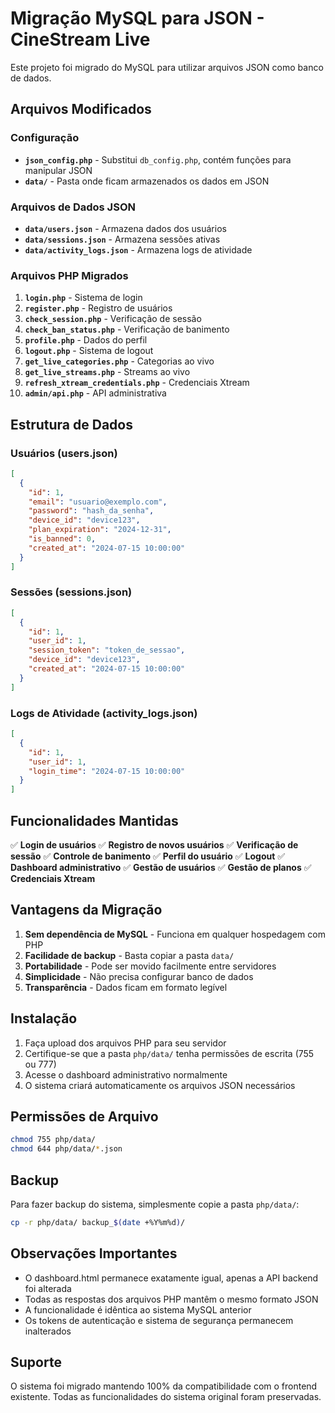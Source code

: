 # Migração MySQL para JSON - CineStream Live

Este projeto foi migrado do MySQL para utilizar arquivos JSON como banco de dados.

## Arquivos Modificados

### Configuração
- **`json_config.php`** - Substitui `db_config.php`, contém funções para manipular JSON
- **`data/`** - Pasta onde ficam armazenados os dados em JSON

### Arquivos de Dados JSON
- **`data/users.json`** - Armazena dados dos usuários
- **`data/sessions.json`** - Armazena sessões ativas
- **`data/activity_logs.json`** - Armazena logs de atividade

### Arquivos PHP Migrados
1. **`login.php`** - Sistema de login
2. **`register.php`** - Registro de usuários
3. **`check_session.php`** - Verificação de sessão
4. **`check_ban_status.php`** - Verificação de banimento
5. **`profile.php`** - Dados do perfil
6. **`logout.php`** - Sistema de logout
7. **`get_live_categories.php`** - Categorias ao vivo
8. **`get_live_streams.php`** - Streams ao vivo
9. **`refresh_xtream_credentials.php`** - Credenciais Xtream
10. **`admin/api.php`** - API administrativa

## Estrutura de Dados

### Usuários (users.json)
```json
[
  {
    "id": 1,
    "email": "usuario@exemplo.com",
    "password": "hash_da_senha",
    "device_id": "device123",
    "plan_expiration": "2024-12-31",
    "is_banned": 0,
    "created_at": "2024-07-15 10:00:00"
  }
]
```

### Sessões (sessions.json)
```json
[
  {
    "id": 1,
    "user_id": 1,
    "session_token": "token_de_sessao",
    "device_id": "device123",
    "created_at": "2024-07-15 10:00:00"
  }
]
```

### Logs de Atividade (activity_logs.json)
```json
[
  {
    "id": 1,
    "user_id": 1,
    "login_time": "2024-07-15 10:00:00"
  }
]
```

## Funcionalidades Mantidas

✅ **Login de usuários**
✅ **Registro de novos usuários**
✅ **Verificação de sessão**
✅ **Controle de banimento**
✅ **Perfil do usuário**
✅ **Logout**
✅ **Dashboard administrativo**
✅ **Gestão de usuários**
✅ **Gestão de planos**
✅ **Credenciais Xtream**

## Vantagens da Migração

1. **Sem dependência de MySQL** - Funciona em qualquer hospedagem com PHP
2. **Facilidade de backup** - Basta copiar a pasta `data/`
3. **Portabilidade** - Pode ser movido facilmente entre servidores
4. **Simplicidade** - Não precisa configurar banco de dados
5. **Transparência** - Dados ficam em formato legível

## Instalação

1. Faça upload dos arquivos PHP para seu servidor
2. Certifique-se que a pasta `php/data/` tenha permissões de escrita (755 ou 777)
3. Acesse o dashboard administrativo normalmente
4. O sistema criará automaticamente os arquivos JSON necessários

## Permissões de Arquivo

```bash
chmod 755 php/data/
chmod 644 php/data/*.json
```

## Backup

Para fazer backup do sistema, simplesmente copie a pasta `php/data/`:

```bash
cp -r php/data/ backup_$(date +%Y%m%d)/
```

## Observações Importantes

- O dashboard.html permanece exatamente igual, apenas a API backend foi alterada
- Todas as respostas dos arquivos PHP mantêm o mesmo formato JSON
- A funcionalidade é idêntica ao sistema MySQL anterior
- Os tokens de autenticação e sistema de segurança permanecem inalterados

## Suporte

O sistema foi migrado mantendo 100% da compatibilidade com o frontend existente. Todas as funcionalidades do sistema original foram preservadas.